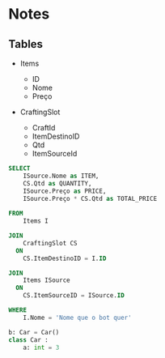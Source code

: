 # Notes

## Tables

* Items 
    * ID
    * Nome
    * Preço

* CraftingSlot
    * CraftId
    * ItemDestinoID
    * Qtd
    * ItemSourceId

```sql
SELECT
    ISource.Nome as ITEM,
    CS.Qtd as QUANTITY,
    ISource.Preço as PRICE,
    ISource.Preço * CS.Qtd as TOTAL_PRICE
    
FROM
    Items I

JOIN 
    CraftingSlot CS
  ON 
    CS.ItemDestinoID = I.ID

JOIN
    Items ISource
  ON
    CS.ItemSourceID = ISource.ID

WHERE 
    I.Nome = 'Nome que o bot quer'
```

    
```python 
b: Car = Car()
class Car :
    a: int = 3 
```